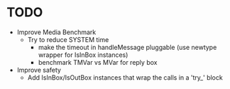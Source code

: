 TODO
====

* Improve Media Benchmark
    * Try to reduce SYSTEM time
      * make the timeout in handleMessage pluggable
        (use newtype wrapper for IsInBox instances)
      * benchmark TMVar vs MVar for reply box  
* Improve safety
    * Add IsInBox/IsOutBox instances that wrap the calls in a 'try_' block

